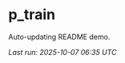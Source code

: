 # p_train

Auto-updating README demo.

<!--START_SECTION:status-->
_Last run: 2025-10-07 06:35 UTC_
<!--END_SECTION:status-->
















































































































































































































































































































































































































































































































































































































































































































































































































































































































































































































































